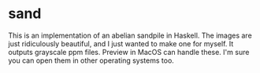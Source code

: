 # sand

This is an implementation of an abelian sandpile in Haskell. The images are just
ridiculously beautiful, and I just wanted to make one for myself. It outputs
grayscale ppm files. Preview in MacOS can handle these. I'm sure you can open
them in other operating systems too.
